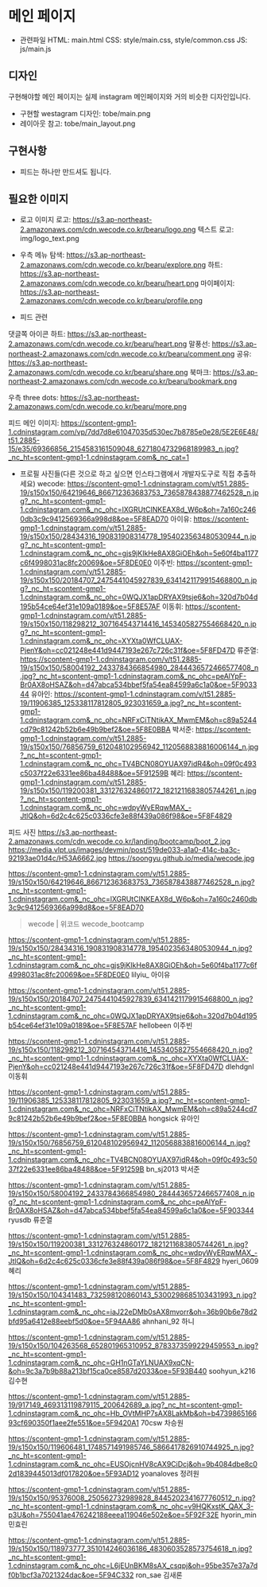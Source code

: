 # 메인 페이지

- 관련파일
HTML: main.html
CSS: style/main.css, style/common.css
JS: js/main.js

## 디자인
구현해야할 메인 페이지는 실제 instagram 메인페이지와 거의 비슷한 디자인입니다.

- 구현할 westagram 디자인: tobe/main.png
- 레이아웃 참고: tobe/main_layout.png

## 구현사항
- 피드는 하나만 만드셔도 됩니다.

## 필요한 이미지

- 로고
이미지 로고: https://s3.ap-northeast-2.amazonaws.com/cdn.wecode.co.kr/bearu/logo.png
텍스트 로고: img/logo_text.png

- 우측 메뉴
탐색: https://s3.ap-northeast-2.amazonaws.com/cdn.wecode.co.kr/bearu/explore.png
하트: https://s3.ap-northeast-2.amazonaws.com/cdn.wecode.co.kr/bearu/heart.png
마이페이지: https://s3.ap-northeast-2.amazonaws.com/cdn.wecode.co.kr/bearu/profile.png

- 피드 관련

댓글쪽 아이콘
하트: https://s3.ap-northeast-2.amazonaws.com/cdn.wecode.co.kr/bearu/heart.png
말풍선: https://s3.ap-northeast-2.amazonaws.com/cdn.wecode.co.kr/bearu/comment.png
공유: https://s3.ap-northeast-2.amazonaws.com/cdn.wecode.co.kr/bearu/share.png
북마크: https://s3.ap-northeast-2.amazonaws.com/cdn.wecode.co.kr/bearu/bookmark.png


우측 three dots: https://s3.ap-northeast-2.amazonaws.com/cdn.wecode.co.kr/bearu/more.png

피드 메인 이미지: https://scontent-gmp1-1.cdninstagram.com/vp/7dd7d8e61047035d530ec7b8785e0e28/5E2E6E48/t51.2885-15/e35/69366856_2154583161509048_6271804732968189983_n.jpg?_nc_ht=scontent-gmp1-1.cdninstagram.com&_nc_cat=1

- 프로필 사진들(다른 것으로 하고 싶으면 인스타그램에서 개발자도구로 직접 추출하세요)
wecode: https://scontent-gmp1-1.cdninstagram.com/v/t51.2885-19/s150x150/64219646_866712363683753_7365878438877462528_n.jpg?_nc_ht=scontent-gmp1-1.cdninstagram.com&_nc_ohc=lXGRUtCINKEAX8d_W6p&oh=7a160c2460db3c9c9412569366a998d8&oe=5F8EAD70
아이유: https://scontent-gmp1-1.cdninstagram.com/v/t51.2885-19/s150x150/28434316_190831908314778_1954023563480530944_n.jpg?_nc_ht=scontent-gmp1-1.cdninstagram.com&_nc_ohc=gjs9jKIkHe8AX8GiOEh&oh=5e60f4ba1177c6f4998031ac8fc20069&oe=5F8DE0E0
이주빈: https://scontent-gmp1-1.cdninstagram.com/v/t51.2885-19/s150x150/20184707_2475441045927839_6341421179915468800_n.jpg?_nc_ht=scontent-gmp1-1.cdninstagram.com&_nc_ohc=0WQJX1apDRYAX9tsje6&oh=320d7b04d195b54ce64ef31e109a0189&oe=5F8E57AF
이동휘: https://scontent-gmp1-1.cdninstagram.com/v/t51.2885-19/s150x150/118298212_307164543714416_1453405827554668420_n.jpg?_nc_ht=scontent-gmp1-1.cdninstagram.com&_nc_ohc=XYXta0WfCLUAX-PjenY&oh=cc021248e441d9447193e267c726c31f&oe=5F8FD47D
류준열: https://scontent-gmp1-1.cdninstagram.com/v/t51.2885-19/s150x150/58004192_2433784366854980_2844436572466577408_n.jpg?_nc_ht=scontent-gmp1-1.cdninstagram.com&_nc_ohc=peAlYpF-Br0AX8oHSAZ&oh=d47abca534bbef5fa54ea84599a6c1a0&oe=5F903344
유아인: https://scontent-gmp1-1.cdninstagram.com/v/t51.2885-19/11906385_125338117812805_923031659_a.jpg?_nc_ht=scontent-gmp1-1.cdninstagram.com&_nc_ohc=NRFxCiTNtikAX_MwmEM&oh=c89a5244cd79c81242b52b6e49b9bef2&oe=5F8E0BBA
박서준: https://scontent-gmp1-1.cdninstagram.com/v/t51.2885-19/s150x150/76856759_612048102956942_1120568838816006144_n.jpg?_nc_ht=scontent-gmp1-1.cdninstagram.com&_nc_ohc=TV4BCN08OYUAX97idR4&oh=09f0c493c5037f22e6331ee86ba48488&oe=5F91259B
혜리: https://scontent-gmp1-1.cdninstagram.com/v/t51.2885-19/s150x150/119200381_331276324860172_1821211683805744261_n.jpg?_nc_ht=scontent-gmp1-1.cdninstagram.com&_nc_ohc=wdpyWyERqwMAX_-JtlQ&oh=6d2c4c625c0336cfe3e88f439a086f98&oe=5F8F4829



피드 사진
https://s3.ap-northeast-2.amazonaws.com/cdn.wecode.co.kr/landing/bootcamp/boot_2.jpg
https://media.vlpt.us/images/devmin/post/519de033-a1a0-414c-ba3c-92193ae01d4c/H53A6662.jpg
https://soongyu.github.io/media/wecode.jpg


<!-- ######### 계정 ######### -->

https://scontent-gmp1-1.cdninstagram.com/v/t51.2885-19/s150x150/64219646_866712363683753_7365878438877462528_n.jpg?_nc_ht=scontent-gmp1-1.cdninstagram.com&_nc_ohc=lXGRUtCINKEAX8d_W6p&oh=7a160c2460db3c9c9412569366a998d8&oe=5F8EAD70
>wecode | 위코드
wecode_bootcamp

https://scontent-gmp1-1.cdninstagram.com/v/t51.2885-19/s150x150/28434316_190831908314778_1954023563480530944_n.jpg?_nc_ht=scontent-gmp1-1.cdninstagram.com&_nc_ohc=gjs9jKIkHe8AX8GiOEh&oh=5e60f4ba1177c6f4998031ac8fc20069&oe=5F8DE0E0
lilyiu_
아이유

https://scontent-gmp1-1.cdninstagram.com/v/t51.2885-19/s150x150/20184707_2475441045927839_6341421179915468800_n.jpg?_nc_ht=scontent-gmp1-1.cdninstagram.com&_nc_ohc=0WQJX1apDRYAX9tsje6&oh=320d7b04d195b54ce64ef31e109a0189&oe=5F8E57AF
hellobeen
이주빈

https://scontent-gmp1-1.cdninstagram.com/v/t51.2885-19/s150x150/118298212_307164543714416_1453405827554668420_n.jpg?_nc_ht=scontent-gmp1-1.cdninstagram.com&_nc_ohc=XYXta0WfCLUAX-PjenY&oh=cc021248e441d9447193e267c726c31f&oe=5F8FD47D
dlehdgnl
이동휘

https://scontent-gmp1-1.cdninstagram.com/v/t51.2885-19/11906385_125338117812805_923031659_a.jpg?_nc_ht=scontent-gmp1-1.cdninstagram.com&_nc_ohc=NRFxCiTNtikAX_MwmEM&oh=c89a5244cd79c81242b52b6e49b9bef2&oe=5F8E0BBA
hongsick
유아인

https://scontent-gmp1-1.cdninstagram.com/v/t51.2885-19/s150x150/76856759_612048102956942_1120568838816006144_n.jpg?_nc_ht=scontent-gmp1-1.cdninstagram.com&_nc_ohc=TV4BCN08OYUAX97idR4&oh=09f0c493c5037f22e6331ee86ba48488&oe=5F91259B
bn_sj2013
박서준

https://scontent-gmp1-1.cdninstagram.com/v/t51.2885-19/s150x150/58004192_2433784366854980_2844436572466577408_n.jpg?_nc_ht=scontent-gmp1-1.cdninstagram.com&_nc_ohc=peAlYpF-Br0AX8oHSAZ&oh=d47abca534bbef5fa54ea84599a6c1a0&oe=5F903344
ryusdb
류준열

https://scontent-gmp1-1.cdninstagram.com/v/t51.2885-19/s150x150/119200381_331276324860172_1821211683805744261_n.jpg?_nc_ht=scontent-gmp1-1.cdninstagram.com&_nc_ohc=wdpyWyERqwMAX_-JtlQ&oh=6d2c4c625c0336cfe3e88f439a086f98&oe=5F8F4829
hyeri_0609
혜리

https://scontent-gmp1-1.cdninstagram.com/v/t51.2885-19/s150x150/104341483_732598120860143_5300298685103431993_n.jpg?_nc_ht=scontent-gmp1-1.cdninstagram.com&_nc_ohc=iaJ22eDMb0sAX8mvorr&oh=36b90b6e78d2bfd95a6412e88eebf5d0&oe=5F94AA86
ahnhani_92
하니

https://scontent-gmp1-1.cdninstagram.com/v/t51.2885-19/s150x150/104263568_652801965310952_8783373599229459553_n.jpg?_nc_ht=scontent-gmp1-1.cdninstagram.com&_nc_ohc=GH1nGTaYLNUAX9xqCN-&oh=9c3a7b9b88a213bf15ca0ce8587d2033&oe=5F93B440
soohyun_k216
김수현

https://scontent-gmp1-1.cdninstagram.com/v/t51.2885-19/917149_469313119879115_200642689_a.jpg?_nc_ht=scontent-gmp1-1.cdninstagram.com&_nc_ohc=Hb_OVtMHP7sAX8LakMb&oh=b473986516693cf690350f1aee2fe551&oe=5F9420A1
70csw
차승원

https://scontent-gmp1-1.cdninstagram.com/v/t51.2885-19/s150x150/119606481_1748571491985746_5866417826910744925_n.jpg?_nc_ht=scontent-gmp1-1.cdninstagram.com&_nc_ohc=EUSOjcnHV8cAX9CiDcj&oh=9b4084dbe8c02d1839445013df017820&oe=5F93AD12
yoanaloves
정려원

https://scontent-gmp1-1.cdninstagram.com/v/t51.2885-19/s150x150/95376008_250562732989828_8445202341677760512_n.jpg?_nc_ht=scontent-gmp1-1.cdninstagram.com&_nc_ohc=v9HQKxstK_QAX_3-p3U&oh=755041ae476242188eeea119046e502e&oe=5F92F32E
hyorin_min
민효린

https://scontent-gmp1-1.cdninstagram.com/v/t51.2885-19/s150x150/118973777_351014246036186_4830603528573754618_n.jpg?_nc_ht=scontent-gmp1-1.cdninstagram.com&_nc_ohc=L6jEUnBKM8sAX_csqpj&oh=95be357e37a7df0b1bcf3a7021324dac&oe=5F94C332
ron_sae
김새론


